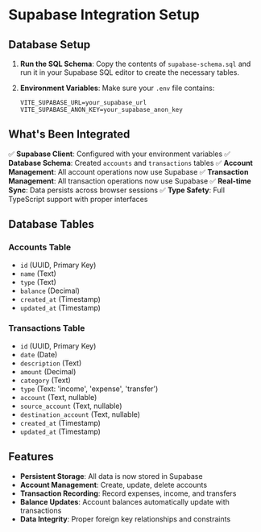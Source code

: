 # Supabase Integration Setup

## Database Setup

1. **Run the SQL Schema**: Copy the contents of `supabase-schema.sql` and run it in your Supabase SQL editor to create the necessary tables.

2. **Environment Variables**: Make sure your `.env` file contains:
   ```
   VITE_SUPABASE_URL=your_supabase_url
   VITE_SUPABASE_ANON_KEY=your_supabase_anon_key
   ```

## What's Been Integrated

✅ **Supabase Client**: Configured with your environment variables
✅ **Database Schema**: Created `accounts` and `transactions` tables
✅ **Account Management**: All account operations now use Supabase
✅ **Transaction Management**: All transaction operations now use Supabase
✅ **Real-time Sync**: Data persists across browser sessions
✅ **Type Safety**: Full TypeScript support with proper interfaces

## Database Tables

### Accounts Table
- `id` (UUID, Primary Key)
- `name` (Text)
- `type` (Text)
- `balance` (Decimal)
- `created_at` (Timestamp)
- `updated_at` (Timestamp)

### Transactions Table
- `id` (UUID, Primary Key)
- `date` (Date)
- `description` (Text)
- `amount` (Decimal)
- `category` (Text)
- `type` (Text: 'income', 'expense', 'transfer')
- `account` (Text, nullable)
- `source_account` (Text, nullable)
- `destination_account` (Text, nullable)
- `created_at` (Timestamp)
- `updated_at` (Timestamp)

## Features

- **Persistent Storage**: All data is now stored in Supabase
- **Account Management**: Create, update, delete accounts
- **Transaction Recording**: Record expenses, income, and transfers
- **Balance Updates**: Account balances automatically update with transactions
- **Data Integrity**: Proper foreign key relationships and constraints

